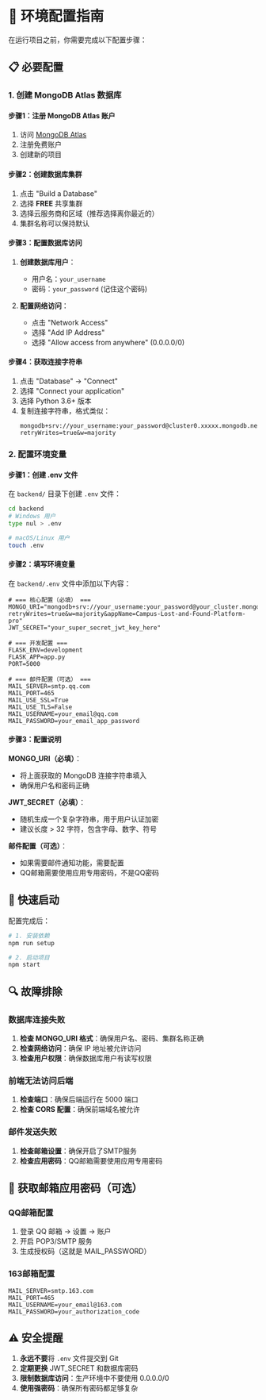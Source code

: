 # 🔧 环境配置指南

在运行项目之前，你需要完成以下配置步骤：

## 📋 必要配置

### 1. 创建 MongoDB Atlas 数据库

#### 步骤1：注册 MongoDB Atlas 账户
1. 访问 [MongoDB Atlas](https://cloud.mongodb.com)
2. 注册免费账户
3. 创建新的项目

#### 步骤2：创建数据库集群
1. 点击 "Build a Database"
2. 选择 **FREE** 共享集群
3. 选择云服务商和区域（推荐选择离你最近的）
4. 集群名称可以保持默认

#### 步骤3：配置数据库访问
1. **创建数据库用户**：
   - 用户名：`your_username`
   - 密码：`your_password` (记住这个密码)
   
2. **配置网络访问**：
   - 点击 "Network Access"
   - 选择 "Add IP Address"
   - 选择 "Allow access from anywhere" (0.0.0.0/0)

#### 步骤4：获取连接字符串
1. 点击 "Database" -> "Connect"
2. 选择 "Connect your application"
3. 选择 Python 3.6+ 版本
4. 复制连接字符串，格式类似：
   ```
   mongodb+srv://your_username:your_password@cluster0.xxxxx.mongodb.net/?retryWrites=true&w=majority
   ```

### 2. 配置环境变量

#### 步骤1：创建 .env 文件
在 `backend/` 目录下创建 `.env` 文件：

```bash
cd backend
# Windows 用户
type nul > .env

# macOS/Linux 用户
touch .env
```

#### 步骤2：填写环境变量
在 `backend/.env` 文件中添加以下内容：

```env
# === 核心配置（必填） ===
MONGO_URI="mongodb+srv://your_username:your_password@your_cluster.mongodb.net/?retryWrites=true&w=majority&appName=Campus-Lost-and-Found-Platform-pro"
JWT_SECRET="your_super_secret_jwt_key_here"

# === 开发配置 ===
FLASK_ENV=development
FLASK_APP=app.py
PORT=5000

# === 邮件配置（可选） ===
MAIL_SERVER=smtp.qq.com
MAIL_PORT=465
MAIL_USE_SSL=True
MAIL_USE_TLS=False
MAIL_USERNAME=your_email@qq.com
MAIL_PASSWORD=your_email_app_password
```

#### 步骤3：配置说明

**MONGO_URI（必填）**：
- 将上面获取的 MongoDB 连接字符串填入
- 确保用户名和密码正确

**JWT_SECRET（必填）**：
- 随机生成一个复杂字符串，用于用户认证加密
- 建议长度 > 32 字符，包含字母、数字、符号

**邮件配置（可选）**：
- 如果需要邮件通知功能，需要配置
- QQ邮箱需要使用应用专用密码，不是QQ密码

## 🚀 快速启动

配置完成后：

```bash
# 1. 安装依赖
npm run setup

# 2. 启动项目
npm start
```

## 🔍 故障排除

### 数据库连接失败
1. **检查 MONGO_URI 格式**：确保用户名、密码、集群名称正确
2. **检查网络访问**：确保 IP 地址被允许访问
3. **检查用户权限**：确保数据库用户有读写权限

### 前端无法访问后端
1. **检查端口**：确保后端运行在 5000 端口
2. **检查 CORS 配置**：确保前端域名被允许

### 邮件发送失败
1. **检查邮箱设置**：确保开启了SMTP服务
2. **检查应用密码**：QQ邮箱需要使用应用专用密码

## 📧 获取邮箱应用密码（可选）

### QQ邮箱配置
1. 登录 QQ 邮箱 -> 设置 -> 账户
2. 开启 POP3/SMTP 服务
3. 生成授权码（这就是 MAIL_PASSWORD）

### 163邮箱配置
```env
MAIL_SERVER=smtp.163.com
MAIL_PORT=465
MAIL_USERNAME=your_email@163.com
MAIL_PASSWORD=your_authorization_code
```

## ⚠️ 安全提醒

1. **永远不要**将 `.env` 文件提交到 Git
2. **定期更换** JWT_SECRET 和数据库密码
3. **限制数据库访问**：生产环境中不要使用 0.0.0.0/0
4. **使用强密码**：确保所有密码都足够复杂 
